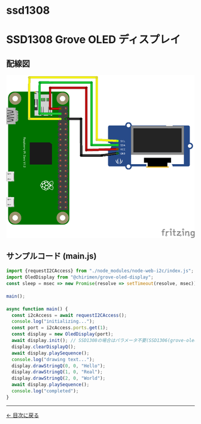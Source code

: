 # ssd1308
# SSD1308 Grove OLED ディスプレイ

## 配線図

![配線図](./schematic.png "schematic")

## サンプルコード (main.js)

```javascript
import {requestI2CAccess} from "./node_modules/node-web-i2c/index.js";
import OledDisplay from "@chirimen/grove-oled-display";
const sleep = msec => new Promise(resolve => setTimeout(resolve, msec));

main();

async function main() {
  const i2cAccess = await requestI2CAccess();
  console.log("initializing...");
  const port = i2cAccess.ports.get(1);
  const display = new OledDisplay(port);
  await display.init(); // SSD1308の場合はパラメータ不要(SSD1306(grove-oled-display)の場合はtrueを設定)
  display.clearDisplayQ();
  await display.playSequence();
  console.log("drawing text...");
  display.drawStringQ(0, 0, "Hello");
  display.drawStringQ(1, 0, "Real");
  display.drawStringQ(2, 0, "World");
  await display.playSequence();
  console.log("completed");
}
```


---
[← 目次に戻る](../index.md)
